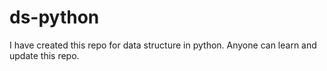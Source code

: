 # ds-python
I have created this repo for data structure in python. Anyone can learn and update this repo.